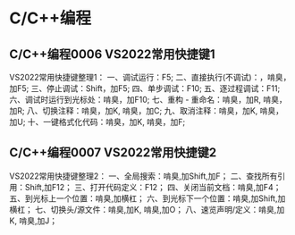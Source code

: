 # C/C++编程

## C/C++编程0006 VS2022常用快捷键1

VS2022常用快捷键整理1：
一、调试运行：F5;
二、直接执行(不调试)：，啃臭，加F5;
三、停止调试：Shift，加F5;
四、单步调试：F10;
五、逐过程调试：F11;
六、调试时运行到光标处：啃臭，加F10;
七、重构 - 重命名：啃臭，加R, 啃臭，加R;
八、切换注释：啃臭，加K, 啃臭，加C;
九、取消注释：啃臭，加K, 啃臭，加U;
十、一键格式化代码：啃臭，加K, 啃臭，加F;
## C/C++编程0007 VS2022常用快捷键2

VS2022常用快捷键整理2：
一、全局搜索：啃臭,加Shift,加F；
二、查找所有引用：Shift,加F12；
三、打开代码定义：F12；
四、关闭当前文档：啃臭,加F4；
五、到光标上一个位置：啃臭,加横杠；
六、到光标下一个位置：啃臭,加Shift,加横杠；
七、切换头/源文件：啃臭,加K, 啃臭,加O；
八、速览声明/定义：啃臭,加K, 啃臭,加J；